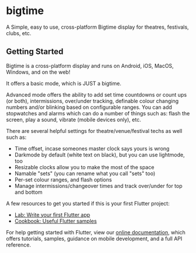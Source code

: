 # bigtime

A Simple, easy to use, cross-platform Bigtime display for theatres, festivals, clubs, etc.

## Getting Started

Bigtime is a cross-platform display and runs on Android, iOS, MacOS, Windows, and on the web!

It offers a basic mode, which is JUST a bigtime.

Advanced mode offers the ability to add set time countdowns or count ups (or both), intermissions, over/under tracking, definable colour changing numbers and/or blinking based on configurable ranges. You can add stopwatches and alarms which can do a number of things such as: flash the screen, play a sound, vibrate (mobile devices only), etc.

There are several helpful settings for theatre/venue/festival techs as well such as:

- Time offset, incase someones master clock says yours is wrong
- Darkmode by default (white text on black), but you can use lightmode, too
- Resizable clocks allow you to make the most of the space
- Namable "sets" (you can rename what you call "sets" too)
- Per-set colour ranges, and flash options
- Manage intermissions/changeover times and track over/under for top and bottom


A few resources to get you started if this is your first Flutter project:

- [Lab: Write your first Flutter app](https://flutter.dev/docs/get-started/codelab)
- [Cookbook: Useful Flutter samples](https://flutter.dev/docs/cookbook)

For help getting started with Flutter, view our
[online documentation](https://flutter.dev/docs), which offers tutorials,
samples, guidance on mobile development, and a full API reference.
